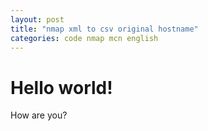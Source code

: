 ```yaml
---
layout: post
title: "nmap xml to csv original hostname"
categories: code nmap mcn english
---
```

# Hello world!

How are you? 

